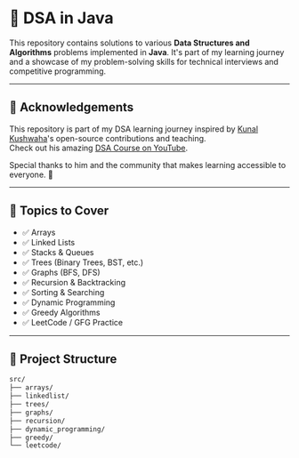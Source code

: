 # 🧠 DSA in Java

This repository contains solutions to various **Data Structures and Algorithms** problems implemented in **Java**. It's part of my learning journey and a showcase of my problem-solving skills for technical interviews and competitive programming.

---


## 🙏 Acknowledgements

This repository is part of my DSA learning journey inspired by [Kunal Kushwaha](https://github.com/kunal-kushwaha)'s open-source contributions and teaching.  
Check out his amazing [DSA Course on YouTube](https://www.youtube.com/watch?v=ZG7mZt-Tz1Y&list=PL9gnSGHSqcnp39cTyB1dTZ2pJ04Xmdrod).

Special thanks to him and the community that makes learning accessible to everyone. 💙

---
## 📂 Topics to Cover

- ✅ Arrays
- ✅ Linked Lists
- ✅ Stacks & Queues
- ✅ Trees (Binary Trees, BST, etc.)
- ✅ Graphs (BFS, DFS)
- ✅ Recursion & Backtracking
- ✅ Sorting & Searching
- ✅ Dynamic Programming
- ✅ Greedy Algorithms
- ✅ LeetCode / GFG Practice

---

## 📁 Project Structure

```bash
src/
├── arrays/
├── linkedlist/
├── trees/
├── graphs/
├── recursion/
├── dynamic_programming/
├── greedy/
└── leetcode/


